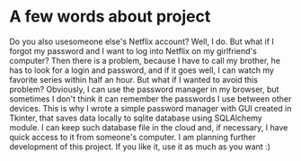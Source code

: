 # A few words about project

Do you also usesomeone else's Netflix account? Well, I do. But what if I forgot my password and I want to log into Netflix on my girlfriend's computer? Then there is a problem, because I have to call my brother, he has to look for a login and password, and if it goes well, I can watch my favorite series within half an hour. But what if I wanted to avoid this problem? Obviously, I can use the password manager in my browser, but sometimes I don't think it can remember the passwords I use between other devices.
This is why I wrote a simple password manager with GUI created in Tkinter, that saves data locally to sqlite database using SQLAlchemy module. I can keep such database file in the cloud and, if necessary, I have quick access to it from someone's computer.
I am planning further development of this project. If you like it, use it as much as you want :)
